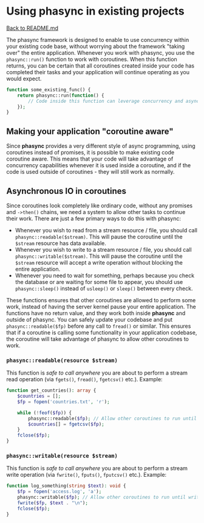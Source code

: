 # Using phasync in existing projects

[Back to README.md](../README.md)

The phasync framework is designed to enable to use concurrency within your existing code base, without worrying about the framework "taking over" the entire application. Whenever you work with phasync, you use the `phasync::run()` function to work with coroutines. When this function returns, you can be certain that all coroutines created inside your code has completed their tasks and your application will continue operating as you would expect.

```php
function some_existing_func() {
    return phasync::run(function() {
        // Code inside this function can leverage concurrency and async IO.
    });  
}
```

## Making your application "coroutine aware"

Since **phasync** provides a very different style of async programming, using coroutines instead of promises, it is possible to make existing code coroutine aware. This means that your code will take advantage of concurrency capabilities whenever it is used inside a coroutine, and if the code is used outside of coroutines - they will still work as normally.

## Asynchronous IO in coroutines

Since coroutines look completely like ordinary code, without any promises and `->then()` chains, we need a system to allow other tasks to continue their work. There are just a few primary ways to do this with phasync:

 * Whenever you wish to read from a stream resource / file, you should call `phasync::readable($stream)`. This will pause the coroutine until the `$stream` resource has data available.
 * Whenever you wish to write to a stream resource / file, you should call `phasync::writable($stream)`. This will pause the coroutine until the `$stream` resource will accept a write operation without blocking the entire application.
 * Whenever you need to wait for something, perhaps because you check the database or are waiting for some file to appear, you should use `phasync::sleep()` instead of `usleep()` or `sleep()` between every check.
 
 These functions ensures that other coroutines are allowed to perform some work, instead of having the server kernel pause your entire application. The functions have no return value, and they work both inside **phasync** and outside of phasync. You can safely update your codebase and put `phasync::readable($fp)` before any call to `fread()` or similar. This ensures that if a coroutine is calling some functionality in your application codebase, the coroutine will take advantage of phasync to allow other coroutines to work.

### `phasync::readable(resource $stream)`

This function is *safe to call anywhere* you are about to perform a stream read operation (via `fgets()`, `fread()`, `fgetcsv()` etc.). Example:

```php
function get_countries(): array {
    $countries = [];
    $fp = fopen('countries.txt', 'r');

    while (!feof($fp)) {
        phasync::readable($fp); // Allow other coroutines to run until reading from `$fp` won't block.
        $countries[] = fgetcsv($fp);
    }
    fclose($fp);
}
```

### `phasync::writable(resource $stream)`

This function is *safe to call anywhere* you are about to perform a stream write operation (via `fwrite()`, `fputs()`, `fputcsv()` etc.). Example:

```php
function log_something(string $text): void {
    $fp = fopen('access.log', 'a');
    phasync::writable($fp); // Allow other coroutines to run until writing to `$fp` won't block.
    fwrite($fp, $text . "\n");
    fclose($fp);
}
```
